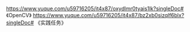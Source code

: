 https://www.yuque.com/u59716205/it4x87/oxydlmr0tyais1lk?singleDoc# 《OpenCV》
https://www.yuque.com/u59716205/it4x87/bz2xb0sizqlf6blx?singleDoc# 《实践任务》
